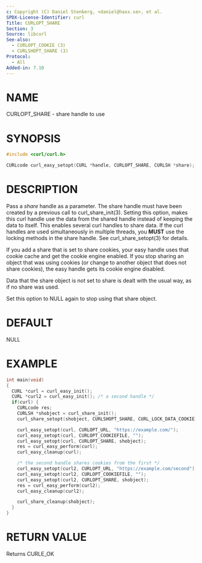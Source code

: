 ```yaml
---
c: Copyright (C) Daniel Stenberg, <daniel@haxx.se>, et al.
SPDX-License-Identifier: curl
Title: CURLOPT_SHARE
Section: 3
Source: libcurl
See-also:
  - CURLOPT_COOKIE (3)
  - CURLSHOPT_SHARE (3)
Protocol:
  - All
Added-in: 7.10
---
```


# NAME

CURLOPT_SHARE - share handle to use

# SYNOPSIS

~~~c
#include <curl/curl.h>

CURLcode curl_easy_setopt(CURL *handle, CURLOPT_SHARE, CURLSH *share);
~~~

# DESCRIPTION

Pass a *share* handle as a parameter. The share handle must have been
created by a previous call to curl_share_init(3). Setting this option,
makes this curl handle use the data from the shared handle instead of keeping
the data to itself. This enables several curl handles to share data. If the
curl handles are used simultaneously in multiple threads, you **MUST** use
the locking methods in the share handle. See curl_share_setopt(3) for
details.

If you add a share that is set to share cookies, your easy handle uses that
cookie cache and get the cookie engine enabled. If you stop sharing an object
that was using cookies (or change to another object that does not share
cookies), the easy handle gets its cookie engine disabled.

Data that the share object is not set to share is dealt with the usual way, as
if no share was used.

Set this option to NULL again to stop using that share object.

# DEFAULT

NULL

# EXAMPLE

~~~c
int main(void)
{
  CURL *curl = curl_easy_init();
  CURL *curl2 = curl_easy_init(); /* a second handle */
  if(curl) {
    CURLcode res;
    CURLSH *shobject = curl_share_init();
    curl_share_setopt(shobject, CURLSHOPT_SHARE, CURL_LOCK_DATA_COOKIE);

    curl_easy_setopt(curl, CURLOPT_URL, "https://example.com/");
    curl_easy_setopt(curl, CURLOPT_COOKIEFILE, "");
    curl_easy_setopt(curl, CURLOPT_SHARE, shobject);
    res = curl_easy_perform(curl);
    curl_easy_cleanup(curl);

    /* the second handle shares cookies from the first */
    curl_easy_setopt(curl2, CURLOPT_URL, "https://example.com/second");
    curl_easy_setopt(curl2, CURLOPT_COOKIEFILE, "");
    curl_easy_setopt(curl2, CURLOPT_SHARE, shobject);
    res = curl_easy_perform(curl2);
    curl_easy_cleanup(curl2);

    curl_share_cleanup(shobject);
  }
}
~~~

# RETURN VALUE

Returns CURLE_OK
